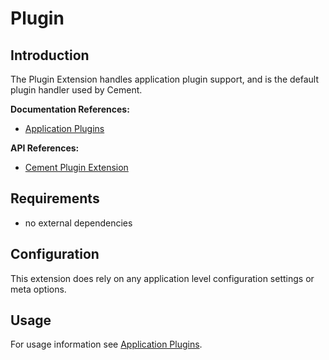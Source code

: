 # Plugin

## Introduction

The Plugin Extension handles application plugin support, and is the default plugin handler used by Cement.

**Documentation References:**

* [Application Plugins](../core-foundation/plugins.md)

**API References:**

* [Cement Plugin Extension](https://cement.readthedocs.io/en/2.99/api/ext/ext_plugin/)

## Requirements

* no external dependencies

## Configuration

This extension does rely on any application level configuration settings or meta options.

## Usage

For usage information see [Application Plugins](../core-foundation/plugins.md).

